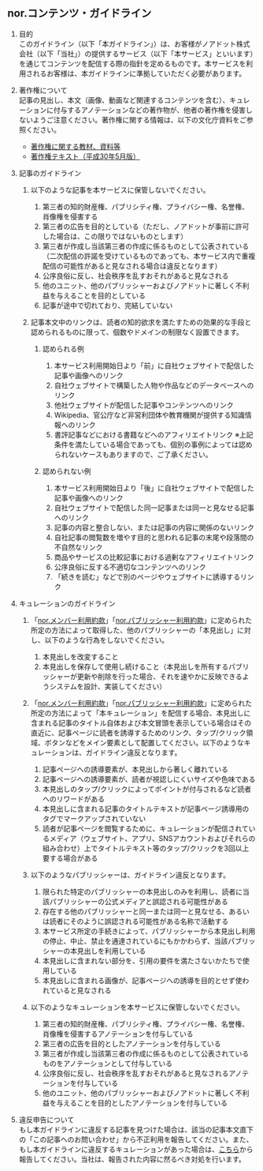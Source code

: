 ## nor.コンテンツ・ガイドライン
1. 目的  
このガイドライン（以下「本ガイドライン」）は、お客様がノアドット株式会社（以下「当社」）の提供するサービス（以下「本サービス」といいます）を通じてコンテンツを配信する際の指針を定めるものです。本サービスを利用されるお客様は、本ガイドラインに準拠していただく必要があります。

1. 著作権について  
記事の見出し、本文（画像、動画など関連するコンテンツを含む）、キュレーションに付与するアノテーションなどの著作物が、他者の著作権を侵害しないようご注意ください。著作権に関する情報は、以下の文化庁資料をご参照ください。
	- [著作権に関する教材、資料等](http://www.bunka.go.jp/seisaku/chosakuken/seidokaisetsu/kyozai.html)
	- [著作権テキスト（平成30年5月版）](http://www.bunka.go.jp/seisaku/chosakuken/seidokaisetsu/pdf/r1392388_01.pdf)

1. 記事のガイドライン
	1. 以下のような記事を本サービスに保管しないでください。
		1. 第三者の知的財産権、パブリシティ権、プライバシー権、名誉権、肖像権を侵害する
		1. 第三者の広告を目的としている（ただし、ノアドットが事前に許可した場合は、この限りではないものとします）
		1. 第三者が作成し当該第三者の作成に係るものとして公表されている（二次配信の許諾を受けているものであっても、本サービス内で重複配信の可能性があると見なされる場合は違反となります）
		1. 公序良俗に反し、社会秩序を乱すおそれがあると見なされる
		1. 他のユニット、他のパブリッシャーおよびノアドットに著しく不利益を与えることを目的としている
		1. 記事が途中で切れており、完結していない

	1. 記事本文中のリンクは、読者の知的欲求を満たすための効果的な手段と認められるものに限って、個数やドメインの制限なく設置できます。
		1. 認められる例
			1. 本サービス利用開始日より「前」に自社ウェブサイトで配信した記事や画像へのリンク
			1. 自社ウェブサイトで構築した人物や作品などのデータベースへのリンク
			1. 他社ウェブサイトが配信した記事やコンテンツへのリンク
			1. Wikipedia、官公庁など非営利団体や教育機関が提供する知識情報へのリンク
			1. 書評記事などにおける書籍などへのアフィリエイトリンク
			※上記条件を満たしている場合であっても、個別の事例によっては認められないケースもありますので、ご了承ください。

		1. 認められない例
			1. 本サービス利用開始日より「後」に自社ウェブサイトで配信した記事や画像へのリンク
			1. 自社ウェブサイトで配信した同一記事または同一と見なせる記事へのリンク
			1. 記事の内容と整合しない、または記事の内容に関係のないリンク
			1. 自社記事の閲覧数を増やす目的と思われる記事の末尾や段落間の不自然なリンク
			1. 商品やサービスの比較記事における過剰なアフィリエイトリンク
			1. 公序良俗に反する不適切なコンテンツへのリンク
			1. 「続きを読む」などで別のページやウェブサイトに誘導するリンク

1. キュレーションのガイドライン
	1. 「[nor.メンバー利用約款](https://github.com/nordot/otherthancode/blob/master/tou_members_ja.md)」「[nor.パブリッシャー利用約款](https://github.com/nordot/otherthancode/blob/master/tou_publishers_ja.md)」に定められた所定の方法によって取得した、他のパブリッシャーの「本見出し」に対し、以下のような行為をしないでください。
		1. 本見出しを改変すること
		1. 本見出しを保存して使用し続けること（本見出しを所有するパブリッシャーが更新や削除を行った場合、それを速やかに反映できるようシステムを設計、実装してください）

	1. 「[nor.メンバー利用約款](https://github.com/nordot/otherthancode/blob/master/tou_members_ja.md)」「[nor.パブリッシャー利用約款](https://github.com/nordot/otherthancode/blob/master/tou_publishers_ja.md)」に定められた所定の方法によって「本キュレーション」を配信する場合、本見出しに含まれる記事のタイトル自体および本文冒頭を表示している場合はその直近に、記事ページに読者を誘導するためのリンク、タップ/クリック領域、ボタンなどをメイン要素として配置してください。以下のようなキュレーションは、ガイドライン違反となります。
		1. 記事ページへの誘導要素が、本見出しから著しく離れている
		1. 記事ページへの誘導要素が、読者が視認しにくいサイズや色味である
		1. 本見出しのタップ/クリックによってポイントが付与されるなど読者へのリワードがある
		1. 本見出しに含まれる記事のタイトルテキストが記事ページ誘導用の<a>タグでマークアップされていない
		1. 読者が記事ページを閲覧するために、キュレーションが配信されているメディア（ウェブサイト、アプリ、SNSアカウントおよびそれらの組み合わせ）上でタイトルテキスト等のタップ/クリックを3回以上要する場合がある

	1. 以下のようなパブリッシャーは、ガイドライン違反となります。
		1. 限られた特定のパブリッシャーの本見出しのみを利用し、読者に当該パブリッシャーの公式メディアと誤認される可能性がある
		1. 存在する他のパブリッシャーと同一または同一と見なせる、あるいは読者にそのように誤認される可能性がある名称で活動する
		1. 本サービス所定の手続きによって、パブリッシャーから本見出し利用の停止、中止、禁止を通達されているにもかかわらず、当該パブリッシャーの本見出しを利用している
		1. 本見出しに含まれない部分を、引用の要件を満たさないかたちで使用している
		1. 本見出しに含まれる画像が、記事ページへの誘導を目的とせず使われていると見なされる

	1. 以下のようなキュレーションを本サービスに保管しないでください。
		1. 第三者の知的財産権、パブリシティ権、プライバシー権、名誉権、肖像権を侵害するアノテーションを付与している
		1. 第三者の広告を目的としたアノテーションを付与している
		1. 第三者が作成し当該第三者の作成に係るものとして公表されているものをアノテーションとして付与している
		1. 公序良俗に反し、社会秩序を乱すおそれがあると見なされるアノテーションを付与している
		1. 他のユニット、他のパブリッシャーおよびノアドットに著しく不利益を与えることを目的としたアノテーションを付与している

1. 違反申告について  
もし本ガイドラインに違反する記事を見つけた場合は、該当の記事本文直下の「この記事へのお問い合わせ」から不正利用を報告してください。また、もし本ガイドラインに違反するキュレーションがあった場合は、[こちら](https://cms.nordot.jp/inquiry/corp?topic=report)から報告してください。当社は、報告された内容に然るべき対処を行います。

